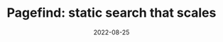 ---
image: 
  path: https://cc-dam.imgix.net/uploads/events/sf-ep1-pagefind.jpg
  alt: >-
    Blue banner with Static Feedback logo and image of event speaker, Liam
      Bigelow.
date: 2022-08-25
upcoming: false
title: 'Pagefind: static search that scales'
content: >-
  Pagefind is a fully static
  search library that aims to perform well on large sites, while using
  as little of your users' bandwidth as possible, and without hosting
  any infrastructure.
link: https://www.youtube.com/watch?v=wb6tD2gDv2c
---